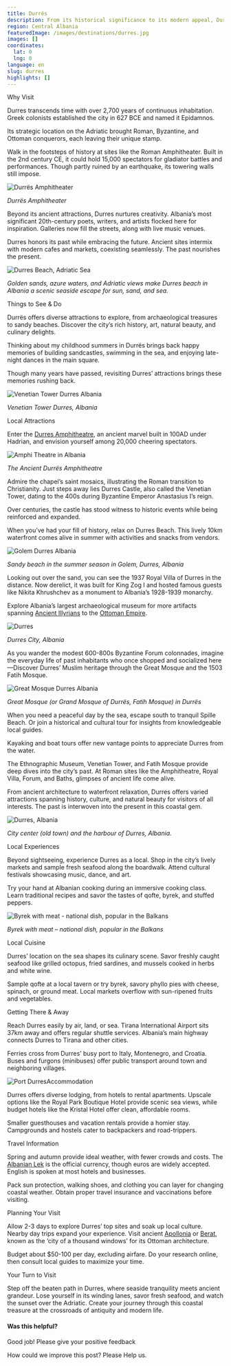 ```yaml
---
title: Durrës
description: From its historical significance to its modern appeal, Durres offers a unique blend of experiences.
region: Central Albania
featuredImage: /images/destinations/durres.jpg
images: []
coordinates:
  lat: 0
  lng: 0
language: en
slug: durres
highlights: []
---
```


Why Visit

Durres transcends time with over 2,700 years of continuous inhabitation. Greek colonists established the city in 627 BCE and named it Epidamnos.

Its strategic location on the Adriatic brought Roman, Byzantine, and Ottoman conquerors, each leaving their unique stamp.

Walk in the footsteps of history at sites like the Roman Amphitheater. Built in the 2nd century CE, it could hold 15,000 spectators for gladiator battles and performances. Though partly ruined by an earthquake, its towering walls still impose.

![Durrës Amphitheater](https://eia476h758b.exactdn.com/wp-content/uploads/2023/12/Durres-Amphitheater.jpeg "Durres Amphitheater")

*Durrës Amphitheater*

Beyond its ancient attractions, Durres nurtures creativity. Albania’s most significant 20th-century poets, writers, and artists flocked here for inspiration. Galleries now fill the streets, along with live music venues.

Durres honors its past while embracing the future. Ancient sites intermix with modern cafes and markets, coexisting seamlessly. The past nourishes the present.

![Durres Beach, Adriatic Sea](https://eia476h758b.exactdn.com/wp-content/uploads/2023/09/sandy-beach-in-Durres-Adriatic-Sea.jpeg "sandy beach in Durres Adriatic Sea")

*Golden sands, azure waters, and Adriatic views make Durres beach in Albania a scenic seaside escape for sun, sand, and sea.*

Things to See & Do

Durrës offers diverse attractions to explore, from archaeological treasures to sandy beaches. Discover the city’s rich history, art, natural beauty, and culinary delights.

Thinking about my childhood summers in Durrës brings back happy memories of building sandcastles, swimming in the sea, and enjoying late-night dances in the main square.

Though many years have passed, revisiting Durres’ attractions brings these memories rushing back.

![Venetian Tower Durres Albania](https://eia476h758b.exactdn.com/wp-content/uploads/2022/03/Durres.jpeg "Durres 1024x729")

*Venetian Tower Durres, Albania*

Local Attractions

Enter the [Durres Amphitheatre](https://albaniavisit.com/attractions/durres-amphitheatre/), an ancient marvel built in 100AD under Hadrian, and envision yourself among 20,000 cheering spectators.

![Amphi Theatre in Albania](https://eia476h758b.exactdn.com/wp-content/uploads/2023/07/Amphitheatre-Durres-Albania-.jpeg "Amphitheatre Durres Albania 1024x681")

*The Ancient Durrës Amphitheatre*

Admire the chapel’s saint mosaics, illustrating the Roman transition to Christianity. Just steps away lies Durres Castle, also called the Venetian Tower, dating to the 400s during Byzantine Emperor Anastasius I’s reign.

Over centuries, the castle has stood witness to historic events while being reinforced and expanded.

When you’ve had your fill of history, relax on Durres Beach. This lively 10km waterfront comes alive in summer with activities and snacks from vendors.

![Golem Durres Albania](https://eia476h758b.exactdn.com/wp-content/uploads/2023/11/Golem-Durres-Albania.jpeg "Golem Durres Albania")

*Sandy beach in the summer season in Golem, Durres, Albania*

Looking out over the sand, you can see the 1937 Royal Villa of Durres in the distance. Now derelict, it was built for King Zog I and hosted famous guests like Nikita Khrushchev as a monument to Albania’s 1928-1939 monarchy.

Explore Albania’s largest archaeological museum for more artifacts spanning [Ancient Illyrians](https://albaniavisit.com/prehistory-albania/) to the [Ottoman Empire](https://albaniavisit.com/albania-under-ottoman-rule/).

![Durres](https://eia476h758b.exactdn.com/wp-content/uploads/2022/03/Durres-1.jpeg "Durres 1")

*Durres City, Albania*

As you wander the modest 600-800s Byzantine Forum colonnades, imagine the everyday life of past inhabitants who once shopped and socialized here—Discover Durres’ Muslim heritage through the Great Mosque and the 1503 Fatih Mosque.

![Great Mosque Durres Albania](https://eia476h758b.exactdn.com/wp-content/uploads/2022/03/Great-Mosque-of-Durres-or-Grand-Mosque-of-Durres-Fatih-Mosque-.jpeg "Great Mosque of Durres or Grand Mosque of Durres Fatih Mosque 1024x680")

*Great Mosque (or Grand Mosque of Durrës, Fatih Mosque) in Durrës*

When you need a peaceful day by the sea, escape south to tranquil Spille Beach. Or join a historical and cultural tour for insights from knowledgeable local guides.

Kayaking and boat tours offer new vantage points to appreciate Durres from the water.

The Ethnographic Museum, Venetian Tower, and Fatih Mosque provide deep dives into the city’s past. At Roman sites like the Amphitheatre, Royal Villa, Forum, and Baths, glimpses of ancient life come alive.

From ancient architecture to waterfront relaxation, Durres offers varied attractions spanning history, culture, and natural beauty for visitors of all interests. The past is interwoven into the present in this coastal gem.

![Durres, Albania](/images/posts/Durres-2.jpeg "Durres 2")

*City center (old town) and the harbour of Durres, Albania.*

Local Experiences

Beyond sightseeing, experience Durres as a local. Shop in the city’s lively markets and sample fresh seafood along the boardwalk. Attend cultural festivals showcasing music, dance, and art.

Try your hand at Albanian cooking during an immersive cooking class. Learn traditional recipes and savor the tastes of qofte, byrek, and stuffed peppers.

![Byrek with meat - national dish, popular in the Balkans](/images/posts/Byrek.jpeg "Byrek")

*Byrek with meat – national dish, popular in the Balkans*

Local Cuisine

Durres’ location on the sea shapes its culinary scene. Savor freshly caught seafood like grilled octopus, fried sardines, and mussels cooked in herbs and white wine.

Sample qofte at a local tavern or try byrek, savory phyllo pies with cheese, spinach, or ground meat. Local markets overflow with sun-ripened fruits and vegetables.

Getting There & Away

Reach Durres easily by air, land, or sea. Tirana International Airport sits 37km away and offers regular shuttle services. Albania’s main highway connects Durres to Tirana and other cities.

Ferries cross from Durres’ busy port to Italy, Montenegro, and Croatia. Buses and furgons (minibuses) offer public transport around town and neighboring villages.

![Port Durres](https://eia476h758b.exactdn.com/wp-content/uploads/2022/03/Port-Durres.jpeg "Port Durres")Accommodation

Durres offers diverse lodging, from hotels to rental apartments. Upscale options like the Royal Park Boutique Hotel provide scenic sea views, while budget hotels like the Kristal Hotel offer clean, affordable rooms.

Smaller guesthouses and vacation rentals provide a homier stay. Campgrounds and hostels cater to backpackers and road-trippers.

Travel Information

Spring and autumn provide ideal weather, with fewer crowds and costs. The [Albanian Lek](https://albaniavisit.com/travel-guide/currency-lek/) is the official currency, though euros are widely accepted. English is spoken at most hotels and businesses.

Pack sun protection, walking shoes, and clothing you can layer for changing coastal weather. Obtain proper travel insurance and vaccinations before visiting.

Planning Your Visit

Allow 2-3 days to explore Durres’ top sites and soak up local culture. Nearby day trips expand your experience. Visit ancient [Apollonia](https://albaniavisit.com/destinations/apollonia/) or [Berat](https://albaniavisit.com/destinations/berat/), known as the ‘city of a thousand windows’ for its Ottoman architecture.

Budget about $50-100 per day, excluding airfare. Do your research online, then consult local guides to maximize your time.

Your Turn to Visit

Step off the beaten path in Durres, where seaside tranquility meets ancient grandeur. Lose yourself in its winding lanes, savor fresh seafood, and watch the sunset over the Adriatic. Create your journey through this coastal treasure at the crossroads of antiquity and modern life.

#### Was this helpful?

 

Good job! Please give your positive feedback

How could we improve this post? Please Help us.
